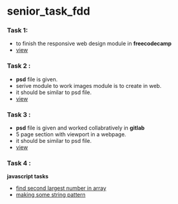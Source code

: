 # senior_task_fdd

### Task 1:
- to finish the responsive web design module in **freecodecamp**
- [view](https://github.com/shankaresh/senior_task_fdd/blob/master/task%201/freecodecamp_rwd.PNG)

### Task 2 :
- **psd** file is given.
- serive module to work images module is to create in web.
- it should be similar to psd file.
- [view](https://github.com/shankaresh/senior_task_fdd/tree/master/task%202)

### Task 3 :
- **psd** file is given and worked collabratively in **gitlab**
- 5 page section with viewport in a webpage.
- it should be similar to psd file.
- [view](https://github.com/shankaresh/senior_task_fdd/tree/master/task%203)

### Task 4 :

**javascript tasks**
- [find second largest number in array](https://github.com/shankaresh/senior_task_fdd/blob/master/task%204/second_lg.js)
- [making some string pattern](https://github.com/shankaresh/senior_task_fdd/blob/master/task%204/stringman.js)
